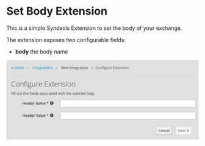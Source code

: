 # Set Body Extension

This is a simple Syndesis Extension to set the body of your exchange.

The extension exposes two configurable fields:
- **body** the body name

![Screenshot](screenshot.png)


